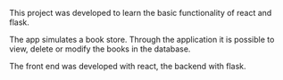 This project was developed to learn the basic functionality of react and flask.

The app simulates a book store. Through the application it is possible to view, 
delete or modify the books in the database.

The front end was developed with react, the backend with flask.